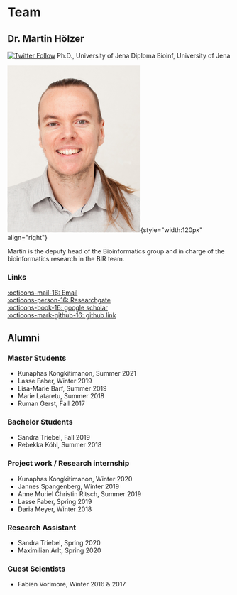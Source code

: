 # Team

## Dr. Martin Hölzer
[![Twitter Follow](https://img.shields.io/twitter/follow/martinhoelzer.svg?style=social)](https://twitter.com/martinhoelzer) 
Ph.D., University of Jena
Diploma Bioinf, University of Jena

 
![](../team/martin.png){style="width:120px" align="right"}

Martin is the deputy head of the Bioinformatics group and in charge of the bioinformatics research in the BIR team. 
<!--His area of expertise lies in cloud computing, workflow managers, containerization, nanopore sequencing, metagenomics, antibiotic resistance and plasmids.-->

### Links
[:octicons-mail-16: Email](mailto:hoelzer.martin@gmail.com)  
[:octicons-person-16: Researchgate](https://www.researchgate.net/profile/Christian_Brandt5)  
[:octicons-book-16: google scholar](https://scholar.google.com/citations?user=YSWxKeoAAAAJ&hl=en)  
[:octicons-mark-github-16: github link](https://github.com/hoelzer) 

<a target="_blank" href="https://github.com/hoelzer/"><i class="fab fa-github" style="color:black; font-size:24px;"></i></a>

<!--orcid: https://orcid.org/0000-0001-7090-8717-->



## Alumni

### Master Students
* Kunaphas Kongkitimanon, Summer 2021
* Lasse Faber, Winter 2019            
* Lisa-Marie Barf, Summer 2019
* Marie Lataretu, Summer 2018
* Ruman Gerst, Fall 2017

### Bachelor Students
* Sandra Triebel, Fall 2019
* Rebekka Köhl, Summer 2018

### Project work / Research internship
* Kunaphas Kongkitimanon, Winter 2020     
* Jannes Spangenberg, Winter 2019         
* Anne Muriel Christin Ritsch, Summer 2019
* Lasse Faber, Spring 2019
* Daria Meyer, Winter 2018

### Research Assistant
* Sandra Triebel, Spring 2020
* Maximilian Arlt, Spring 2020

### Guest Scientists
* Fabien Vorimore, Winter 2016 & 2017










